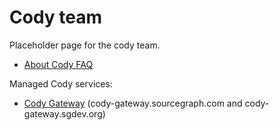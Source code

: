 # Cody team

Placeholder page for the cody team.

- [About Cody FAQ](about-cody-faq.md)

Managed Cody services:

- [Cody Gateway](llm-proxy/index.md) (cody-gateway.sourcegraph.com and cody-gateway.sgdev.org)
